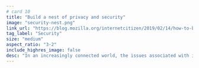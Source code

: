 ```yaml
---
# card 10
title: "Build a nest of privacy and security"
image: "security-nest.png"
link_url: "https://blog.mozilla.org/internetcitizen/2019/02/14/how-to-build-a-nest-of-privacy-and-security-using-better-passwords/?utm_source=www.mozilla.org&utm_medium=referral&utm_campaign=homepage&utm_content=card"
tag_label: "Security"
size: "medium"
aspect_ratio: "3-2"
include_highres_image: false
desc: "In an increasingly connected world, the issues associated with insecure passwords and accounts will only increase. Take steps to protect your family."
---
```


